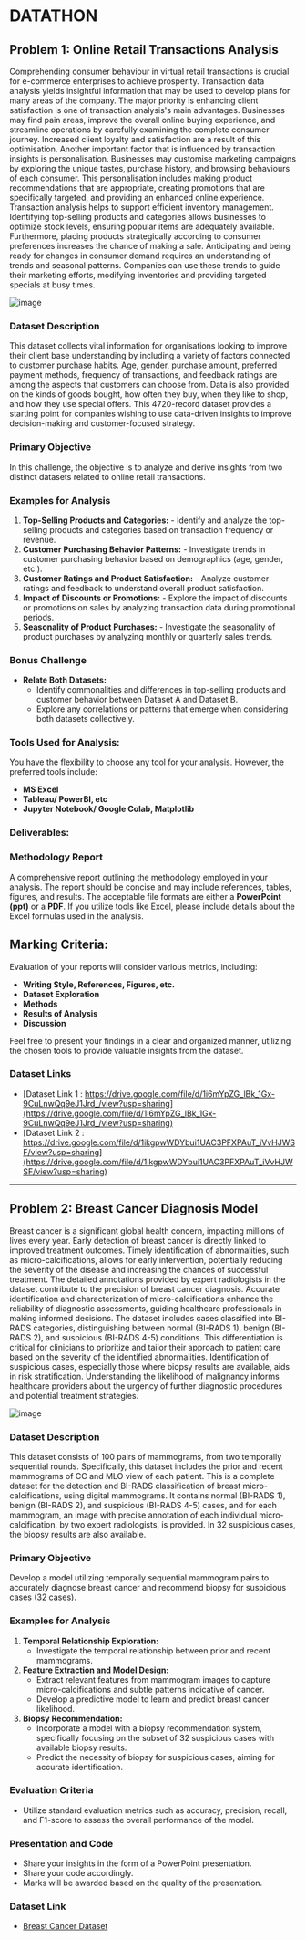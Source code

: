 # DATATHON

## Problem 1: Online Retail Transactions Analysis

Comprehending consumer behaviour in virtual retail transactions is crucial for e-commerce enterprises to achieve prosperity. Transaction data analysis yields insightful information that may be used to develop plans for many areas of the company. The major priority is enhancing client satisfaction is one of transaction analysis's main advantages. Businesses may find pain areas, improve the overall online buying experience, and streamline operations by carefully examining the complete consumer journey. Increased client loyalty and satisfaction are a result of this optimisation. Another important factor that is influenced by transaction insights is personalisation. Businesses may customise marketing campaigns by exploring the unique tastes, purchase history, and browsing behaviours of each consumer. This personalisation includes making product recommendations that are appropriate, creating promotions that are specifically targeted, and providing an enhanced online experience. Transaction analysis helps to support efficient inventory management. Identifying top-selling products and categories allows businesses to optimize stock levels, ensuring popular items are adequately available. Furthermore, placing products strategically according to consumer preferences increases the chance of making a sale. Anticipating and being ready for changes in consumer demand requires an understanding of trends and seasonal patterns. Companies can use these trends to guide their marketing efforts, modifying inventories and providing targeted specials at busy times.

![image](https://github.com/AnuvabSen1/DATATHON/assets/86666497/346592b2-39f8-4e82-997c-f533bd395231)


### Dataset Description
This dataset collects vital information for organisations looking to improve their client base understanding by including a variety of factors connected to customer purchase habits. Age, gender, purchase amount, preferred payment methods, frequency of transactions, and feedback ratings are among the aspects that customers can choose from. Data is also provided on the kinds of goods bought, how often they buy, when they like to shop, and how they use special offers. This 4720-record dataset provides a starting point for companies wishing to use data-driven insights to improve decision-making and customer-focused strategy.


### Primary Objective
In this challenge, the objective is to analyze and derive insights from two distinct datasets related to online retail transactions.


### Examples for Analysis
1. **Top-Selling Products and Categories:** - Identify and analyze the top-selling products and categories based on transaction frequency or revenue.
2. **Customer Purchasing Behavior Patterns:** - Investigate trends in customer purchasing behavior based on demographics (age, gender, etc.).
4. **Customer Ratings and Product Satisfaction:** - Analyze customer ratings and feedback to understand overall product satisfaction.
5. **Impact of Discounts or Promotions:** - Explore the impact of discounts or promotions on sales by analyzing transaction data during promotional periods.
6. **Seasonality of Product Purchases:** - Investigate the seasonality of product purchases by analyzing monthly or quarterly sales trends.

### Bonus Challenge
- **Relate Both Datasets:**
  - Identify commonalities and differences in top-selling products and customer behavior between Dataset A and Dataset B.
  - Explore any correlations or patterns that emerge when considering both datasets collectively.

### Tools Used for Analysis:

You have the flexibility to choose any tool for your analysis. However, the preferred tools include:

- **MS Excel**
- **Tableau/ PowerBI, etc**
- **Jupyter Notebook/ Google Colab, Matplotlib**

### Deliverables:

### Methodology Report

A comprehensive report outlining the methodology employed in your analysis. The report should be concise and may include references, tables, figures, and results. The acceptable file formats are either a **PowerPoint (ppt)** or a **PDF**. If you utilize tools like Excel, please include details about the Excel formulas used in the analysis.

## Marking Criteria:

Evaluation of your reports will consider various metrics, including:

- **Writing Style, References, Figures, etc.**
- **Dataset Exploration**
- **Methods**
- **Results of Analysis**
- **Discussion**

Feel free to present your findings in a clear and organized manner, utilizing the chosen tools to provide valuable insights from the dataset.


### Dataset Links
- [Dataset Link 1 : https://drive.google.com/file/d/1i6mYpZG_lBk_1Gx-9CuLnwQq9eJ1Jrd_/view?usp=sharing](https://drive.google.com/file/d/1i6mYpZG_lBk_1Gx-9CuLnwQq9eJ1Jrd_/view?usp=sharing)
- [Dataset Link 2 : https://drive.google.com/file/d/1ikgpwWDYbui1UAC3PFXPAuT_iVvHJWSF/view?usp=sharing](https://drive.google.com/file/d/1ikgpwWDYbui1UAC3PFXPAuT_iVvHJWSF/view?usp=sharing)

---

## Problem 2: Breast Cancer Diagnosis Model

Breast cancer is a significant global health concern, impacting millions of lives every year. Early detection of breast cancer is directly linked to improved treatment outcomes. Timely identification of abnormalities, such as micro-calcifications, allows for early intervention, potentially reducing the severity of the disease and increasing the chances of successful treatment. The detailed annotations provided by expert radiologists in the dataset contribute to the precision of breast cancer diagnosis. Accurate identification and characterization of micro-calcifications enhance the reliability of diagnostic assessments, guiding healthcare professionals in making informed decisions. The dataset includes cases classified into BI-RADS categories, distinguishing between normal (BI-RADS 1), benign (BI-RADS 2), and suspicious (BI-RADS 4-5) conditions. This differentiation is critical for clinicians to prioritize and tailor their approach to patient care based on the severity of the identified abnormalities. Identification of suspicious cases, especially those where biopsy results are available, aids in risk stratification. Understanding the likelihood of malignancy informs healthcare providers about the urgency of further diagnostic procedures and potential treatment strategies.

![image](https://github.com/AnuvabSen1/DATATHON/assets/86666497/ce8bc437-d57e-4972-a9ae-a5dc101696ce)

### Dataset Description
This dataset consists of 100 pairs of mammograms, from two temporally sequential rounds. Specifically, this dataset includes the prior and recent mammograms of CC and MLO view of each patient. This is a complete dataset for the detection and BI-RADS classification of breast micro-calcifications, using digital mammograms. It contains normal (BI-RADS 1), benign (BI-RADS 2), and suspicious (BI-RADS 4-5) cases, and for each mammogram, an image with precise annotation of each individual micro-calcification, by two expert radiologists, is provided. In 32 suspicious cases, the biopsy results are also available.

### Primary Objective
Develop a model utilizing temporally sequential mammogram pairs to accurately diagnose breast cancer and recommend biopsy for suspicious cases (32 cases).

### Examples for Analysis
1. **Temporal Relationship Exploration:**
   - Investigate the temporal relationship between prior and recent mammograms.
2. **Feature Extraction and Model Design:**
   - Extract relevant features from mammogram images to capture micro-calcifications and subtle patterns indicative of cancer.
   - Develop a predictive model to learn and predict breast cancer likelihood.
3. **Biopsy Recommendation:**
   - Incorporate a model with a biopsy recommendation system, specifically focusing on the subset of 32 suspicious cases with available biopsy results.
   - Predict the necessity of biopsy for suspicious cases, aiming for accurate identification.

### Evaluation Criteria
- Utilize standard evaluation metrics such as accuracy, precision, recall, and F1-score to assess the overall performance of the model.

### Presentation and Code
- Share your insights in the form of a PowerPoint presentation.
- Share your code accordingly.
- Marks will be awarded based on the quality of the presentation.

### Dataset Link
- [Breast Cancer Dataset](https://zenodo.org/records/7969411)
